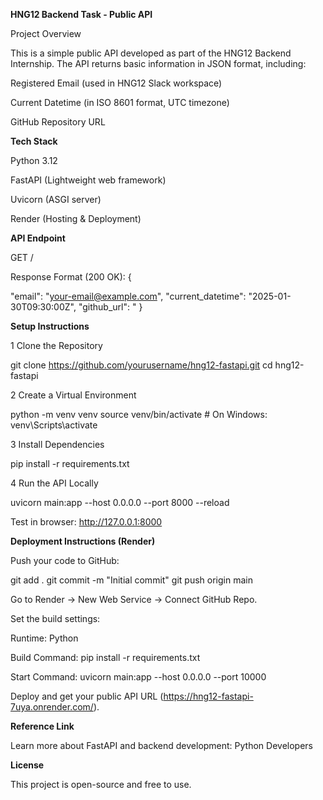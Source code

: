 **HNG12 Backend Task - Public API**

Project Overview

This is a simple public API developed as part of the HNG12 Backend Internship. The API returns basic information in JSON format, including:

Registered Email (used in HNG12 Slack workspace)

Current Datetime (in ISO 8601 format, UTC timezone)

GitHub Repository URL


**Tech Stack**

Python 3.12

FastAPI (Lightweight web framework)

Uvicorn (ASGI server)

Render (Hosting & Deployment)


**API Endpoint**

GET /

Response Format (200 OK):
{
  
  "email": "your-email@example.com",
  "current_datetime": "2025-01-30T09:30:00Z",
  "github_url": "
}

**Setup Instructions**

1 Clone the Repository

git clone https://github.com/yourusername/hng12-fastapi.git
cd hng12-fastapi

2 Create a Virtual Environment

python -m venv venv
source venv/bin/activate  # On Windows: venv\Scripts\activate

3 Install Dependencies

pip install -r requirements.txt

4 Run the API Locally

uvicorn main:app --host 0.0.0.0 --port 8000 --reload

Test in browser: http://127.0.0.1:8000

**Deployment Instructions (Render)**

Push your code to GitHub:

git add .
git commit -m "Initial commit"
git push origin main

Go to Render → New Web Service → Connect GitHub Repo.

Set the build settings:

Runtime: Python

Build Command: pip install -r requirements.txt

Start Command: uvicorn main:app --host 0.0.0.0 --port 10000

Deploy and get your public API URL (https://hng12-fastapi-7uya.onrender.com/).

**Reference Link**

Learn more about FastAPI and backend development: Python Developers


**License**

This project is open-source and free to use.
